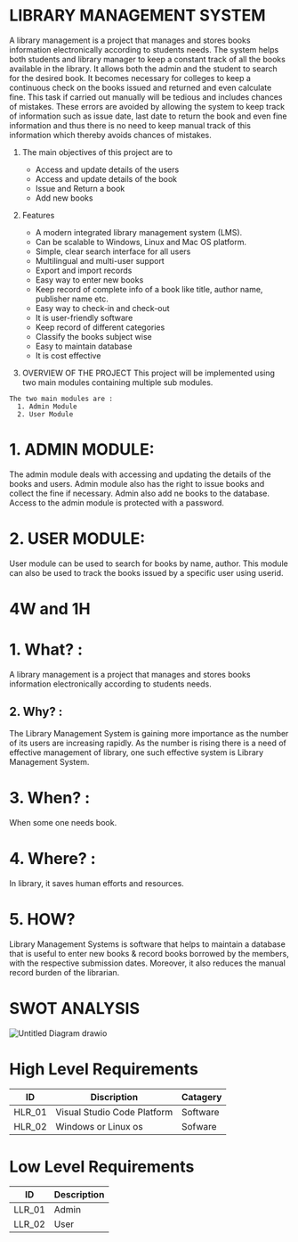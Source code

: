 # LIBRARY MANAGEMENT SYSTEM

  A library management is a project that manages and stores books information electronically according to students needs. The system helps both students and library manager to keep a constant track of all the books available in the library. It allows both the admin and the student to search for the desired book. It becomes necessary for colleges to keep a continuous check on the books issued and returned and even calculate fine. This task if carried out manually will be tedious and includes chances of mistakes. These errors are avoided by allowing the system to keep track of information such as issue date, last date to return the book and even fine information and thus there is no need to keep manual track of this information which thereby avoids chances of mistakes.

  1. The main objectives of this project are to
      - Access and update details of the users
      - Access and update details of the book
      - Issue and Return a book
      - Add new books

  2. Features
      - A modern integrated library management system (LMS).
      - Can be scalable to Windows, Linux and Mac OS platform.
      - Simple, clear search interface for all users
      - Multilingual and multi-user support
      - Export and import records
      - Easy way to enter new books
      - Keep record of complete info of a book like title, author name, publisher name etc.
      - Easy way to check-in and check-out
      - It is user-friendly software
      - Keep record of different categories
      - Classify the books subject wise
      - Easy to maintain database
      - It is cost effective

  3. OVERVIEW OF THE PROJECT
This project will be implemented using two main modules containing multiple sub modules.

    The two main modules are :
      1. Admin Module
      2. User Module

# 1. ADMIN MODULE:
The admin module deals with accessing and updating the details of the books and users. Admin module also has the right to issue books and collect the fine if necessary. Admin also add ne books to the database. Access to the admin module is protected with a password.

# 2. USER MODULE:
User module can be used to search for books by name, author. This module can also be used to track the books issued by a specific user using userid.

# 4W and 1H

# 1. What? : 
A library management is a project that manages and stores books information electronically according to students needs.
## 2. Why? : 
The Library Management System is gaining more importance as the number of its users are increasing rapidly. As the number is rising there is a need of effective management of library, one such effective system is Library Management System.
# 3. When? : 
When some one needs book. 
# 4. Where? : 
In library, it saves human efforts and resources. 
# 5. HOW?
Library Management Systems is software that helps to maintain a database that is useful to enter new books & record books borrowed by the members, with the respective submission dates. Moreover, it also reduces the manual record burden of the librarian.


# SWOT ANALYSIS

![Untitled Diagram drawio](https://user-images.githubusercontent.com/94165024/142719242-6dd2c0d4-ae9a-4a60-9f21-7e13a4929940.png)


# High Level Requirements
| ID  | Discription | Catagery |
| ------ | ------ | ------ |
| HLR_01 | Visual Studio Code Platform | Software |
| HLR_02 | Windows or Linux os | Sofware |

# Low Level Requirements
| ID | Description |
| ----- | ----- |
| LLR_01 | Admin |
| LLR_02 | User |
